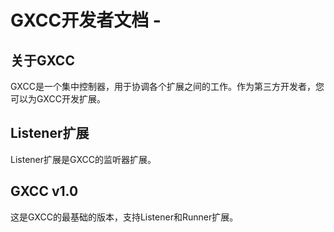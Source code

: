 # GXCC开发者文档 - 

## 关于GXCC

GXCC是一个集中控制器，用于协调各个扩展之间的工作。作为第三方开发者，您可以为GXCC开发扩展。



## Listener扩展

Listener扩展是GXCC的监听器扩展。

## GXCC v1.0

这是GXCC的最基础的版本，支持Listener和Runner扩展。